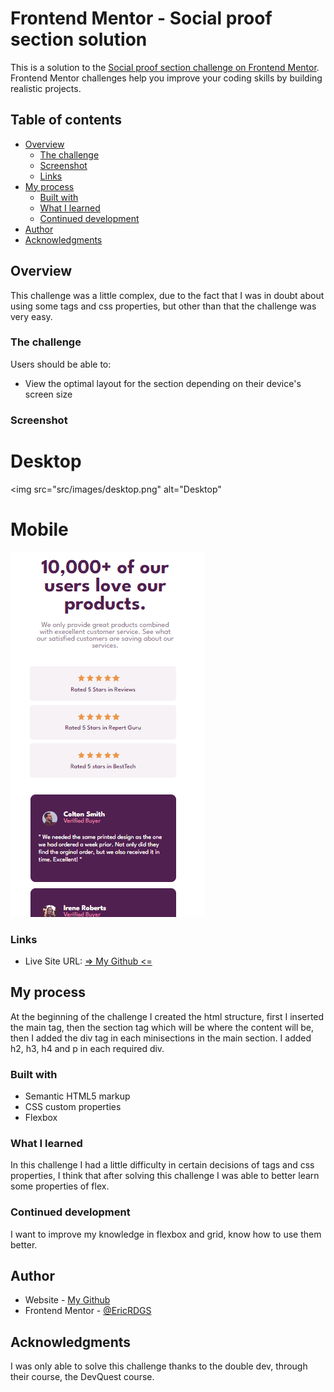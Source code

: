 # Frontend Mentor - Social proof section solution

This is a solution to the [Social proof section challenge on Frontend Mentor](https://www.frontendmentor.io/challenges/social-proof-section-6e0qTv_bA). Frontend Mentor challenges help you improve your coding skills by building realistic projects. 

## Table of contents

- [Overview](#overview)
  - [The challenge](#the-challenge)
  - [Screenshot](#screenshot)
  - [Links](#links)
- [My process](#my-process)
  - [Built with](#built-with)
  - [What I learned](#what-i-learned)
  - [Continued development](#continued-development)
- [Author](#author)
- [Acknowledgments](#acknowledgments)


## Overview


This challenge was a little complex, due to the fact that I was in doubt about using some tags and css properties, but other than that the challenge was very easy.

### The challenge

Users should be able to:

- View the optimal layout for the section depending on their device's screen size

### Screenshot

# Desktop

<img src="src/images/desktop.png" alt="Desktop"

# Mobile

<img src="src/images/mobile.gif" alt="Mobile">

### Links

- Live Site URL: [ => My Github <=](https://ericrdgs.github.io/Social-Proof-Section/)

## My process

At the beginning of the challenge I created the html structure, first I inserted the main tag, then the section tag which will be where the content will be, then I added the div tag in each minisections in the main section. I added h2, h3, h4 and p in each required div.

### Built with

- Semantic HTML5 markup
- CSS custom properties
- Flexbox

### What I learned

In this challenge I had a little difficulty in certain decisions of tags and css properties, I think that after solving this challenge I was able to better learn some properties of flex.

### Continued development

I want to improve my knowledge in flexbox and grid, know how to use them better.

## Author

- Website - [My Github](https://github.com/EricRDGS)
- Frontend Mentor - [@EricRDGS](https://www.frontendmentor.io/profile/EricRDGS)


## Acknowledgments

I was only able to solve this challenge thanks to the double dev, through their course, the DevQuest course.
